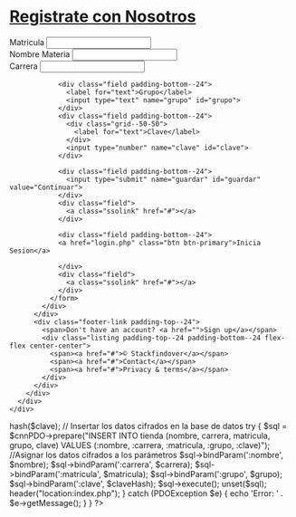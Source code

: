 <html>
<html>
<head>
  <meta charset="utf-8">
  <title>Stackfindover: Sign in</title>
  <link rel="stylesheet" type="text/css" href="style.css">
</head>

<body>
  <div class="login-root">
    <div class="box-root flex-flex flex-direction--column" style="min-height: 100vh;flex-grow: 1;">
      <div class="loginbackground box-background--white padding-top--64">
        <div class="loginbackground-gridContainer">
          <div class="box-root flex-flex" style="grid-area: top / start / 8 / end;">
            <div class="box-root" style="background-image: linear-gradient(white 0%, rgb(247, 250, 252) 33%); flex-grow: 1;">
            </div>
          </div>
          <div class="box-root flex-flex" style="grid-area: 4 / 2 / auto / 5;">
            <div class="box-root box-divider--light-all-2 animationLeftRight tans3s" style="flex-grow: 1;"></div>
          </div>
          <div class="box-root flex-flex" style="grid-area: 6 / start / auto / 2;">
            <div class="box-root box-background--blue800" style="flex-grow: 1;"></div>
          </div>
          <div class="box-root flex-flex" style="grid-area: 7 / start / auto / 4;">
            <div class="box-root box-background--blue animationLeftRight" style="flex-grow: 1;"></div>
          </div>
          <div class="box-root flex-flex" style="grid-area: 8 / 4 / auto / 6;">
            <div class="box-root box-background--gray100 animationLeftRight tans3s" style="flex-grow: 1;"></div>
          </div>
          <div class="box-root flex-flex" style="grid-area: 2 / 15 / auto / end;">
            <div class="box-root box-background--cyan200 animationRightLeft tans4s" style="flex-grow: 1;"></div>
          </div>
          <div class="box-root flex-flex" style="grid-area: 3 / 14 / auto / end;">
            <div class="box-root box-background--blue animationRightLeft" style="flex-grow: 1;"></div>
          </div>
          <div class="box-root flex-flex" style="grid-area: 4 / 17 / auto / 20;">
            <div class="box-root box-background--gray100 animationRightLeft tans4s" style="flex-grow: 1;"></div>
          </div>
          <div class="box-root flex-flex" style="grid-area: 5 / 14 / auto / 17;">
            <div class="box-root box-divider--light-all-2 animationRightLeft tans3s" style="flex-grow: 1;"></div>
          </div>
        </div>
      </div>
      <div class="box-root padding-top--24 flex-flex flex-direction--column" style="flex-grow: 1; z-index: 9;">
        <div class="box-root padding-top--48 padding-bottom--24 flex-flex flex-justifyContent--center">
          <h1><a href="http://blog.stackfindover.com/" rel="dofollow">Registrate con Nosotros</a></h1>
        </div>
        <div class="formbg-outer">
          <div class="formbg">
            <div class="formbg-inner padding-horizontal--48">
              <span class="padding-bottom--15"></span>
              <form id="stripe-login" method="post">
              <div class="field padding-bottom--24">
                  <label for="text">Matricula</label>
                  <input type="text" name="matricula" id="matricula">
                </div>
                <div class="field padding-bottom--24">
                  <label for="text">Nombre Materia</label>
                  <input type="text" name="nombre" id="nombre">
                </div>
                <div class="field padding-bottom--24">
                  <label for="text">Carrera</label>
                  <input type="text" name="carrera" id="carrera">
                </div>
                
                <div class="field padding-bottom--24">
                  <label for="text">Grupo</label>
                  <input type="text" name="grupo" id="grupo">
                </div>
                <div class="field padding-bottom--24">
                  <div class="grid--50-50">
                    <label for="text">Clave</label>
                  </div>
                  <input type="number" name="clave" id="clave">
                </div>
               
                <div class="field padding-bottom--24">
                  <input type="submit" name="guardar" id="guardar" value="Continuar">
                </div>
                <div class="field">
                  <a class="ssolink" href="#"></a>
                </div>

                <div class="field padding-bottom--24">
                <a href="login.php" class="btn btn-primary">Inicia Sesion</a>

                </div>
                <div class="field">
                  <a class="ssolink" href="#"></a>
                </div>
              </form>
            </div>
          </div>
          <div class="footer-link padding-top--24">
            <span>Don't have an account? <a href="">Sign up</a></span>
            <div class="listing padding-top--24 padding-bottom--24 flex-flex center-center">
              <span><a href="#">© Stackfindover</a></span>
              <span><a href="#">Contact</a></span>
              <span><a href="#">Privacy & terms</a></span>
            </div>
          </div>
        </div>
      </div>
    </div>
  </div>
</body>

</html>
</html>





<?php 
require_once 'db_conexion.php';

?>





<?php

class HashEncryption {
    public function hash($data) {
        return password_hash($data, PASSWORD_DEFAULT);
    }

    public function verify($data, $hash) {
        return password_verify($data, $hash);
    }
}

if(isset($_POST["guardar"])) {
    $nombre = $_POST['nombre'];
    $carrera = $_POST['carrera'];
    $matricula = $_POST['matricula'];
    $grupo = $_POST['grupo'];
    $clave = $_POST['clave'];
  
    // Crear una instancia de la clase de cifrado hash
    $hasher = new HashEncryption();
    
    // Aplicar hash a la contraseña
    $claveHash = $hasher->hash($clave);

    // Insertar los datos cifrados en la base de datos
    try {
        $sql = $cnnPDO->prepare("INSERT INTO tienda (nombre, carrera, matricula, grupo, clave)
            VALUES (:nombre, :carrera, :matricula, :grupo, :clave)");

        //Asignar los datos cifrados a los parámetros
        $sql->bindParam(':nombre', $nombre);
        $sql->bindParam(':carrera', $carrera);
        $sql->bindParam(':matricula', $matricula);
        $sql->bindParam(':grupo', $grupo);
        $sql->bindParam(':clave', $claveHash);
        
        $sql->execute();
        unset($sql);

        header("location:index.php");
    } catch (PDOException $e) {
        echo 'Error: ' . $e->getMessage();
    }
}

?>
